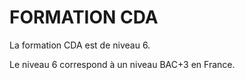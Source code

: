 # FORMATION CDA


La formation CDA est de niveau 6.

Le niveau 6 correspond à un niveau BAC+3 en France.

